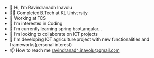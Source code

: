 - 👋 Hi, I’m Ravindranadh Inavolu
- 👨‍🎓 Completed B.Tech at KL University
- 👔 Working at TCS
- 👀 I’m interested in Coding
- 🌱 I’m currently learning spring boot,angular...
- 💞️ I’m looking to collaborate on IOT projects
- 🎤 I'm developing IOT agriculture project with new functionalities and frameworks(personal interest)
- 📫 How to reach me ravindranadh.inavolu@gmail.com

<!---
ravindra1111/ravindra1111 is a ✨ special ✨ repository because its `README.md` (this file) appears on your GitHub profile.
You can click the Preview link to take a look at your changes.
--->
